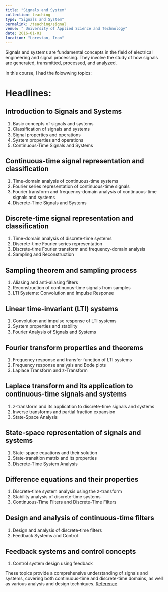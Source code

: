 ```yaml
---
title: "Signals and System"
collection: teaching
type: "Signals and System"
permalink: /teaching/signal
venue: " University of Applied Science and Technology"
date: 2016-01-01
location: "Lorestan, Iran"
---
```

Signals and systems are fundamental concepts in the field of electrical engineering and signal processing. They involve the study of how signals are generated, transmitted, processed, and analyzed. 

In this course, I had the folowwing topics:
# Headlines: 
## Introduction to Signals and Systems

1. Basic concepts of signals and systems
2. Classification of signals and systems
3. Signal properties and operations
4. System properties and operations
5. Continuous-Time Signals and Systems

## Continuous-time signal representation and classification
1. Time-domain analysis of continuous-time systems
2. Fourier series representation of continuous-time signals
3. Fourier transform and frequency-domain analysis of continuous-time signals and systems
4. Discrete-Time Signals and Systems

## Discrete-time signal representation and classification
1. Time-domain analysis of discrete-time systems
2. Discrete-time Fourier series representation
3. Discrete-time Fourier transform and frequency-domain analysis
4. Sampling and Reconstruction

## Sampling theorem and sampling process
1. Aliasing and anti-aliasing filters
2. Reconstruction of continuous-time signals from samples
3. LTI Systems: Convolution and Impulse Response

## Linear time-invariant (LTI) systems
1. Convolution and impulse response of LTI systems
2. System properties and stability
3. Fourier Analysis of Signals and Systems

## Fourier transform properties and theorems
1. Frequency response and transfer function of LTI systems
2. Frequency response analysis and Bode plots
3. Laplace Transform and z-Transform

## Laplace transform and its application to continuous-time signals and systems
1. z-transform and its application to discrete-time signals and systems
2. Inverse transforms and partial fraction expansion
3. State-Space Analysis

## State-space representation of signals and systems
1. State-space equations and their solution
2. State-transition matrix and its properties
3. Discrete-Time System Analysis

## Difference equations and their properties
1. Discrete-time system analysis using the z-transform
2. Stability analysis of discrete-time systems
3. Continuous-Time Filters and Discrete-Time Filters

## Design and analysis of continuous-time filters
1. Design and analysis of discrete-time filters
2. Feedback Systems and Control

## Feedback systems and control concepts
1. Control system design using feedback
   
These topics provide a comprehensive understanding of signals and systems, covering both continuous-time and discrete-time domains, as well as various analysis and design techniques. [Reference](https://eee.guc.edu.eg/Courses/Communications/COMM401%20Signal%20&%20System%20Theory/Alan%20V.%20Oppenheim,%20Alan%20S.%20Willsky,%20with%20S.%20Hamid-Signals%20and%20Systems-Prentice%20Hall%20(1996).pdf)

